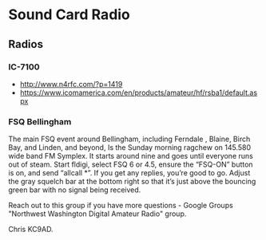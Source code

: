 # Sound Card Radio

## Radios

### IC-7100
+ http://www.n4rfc.com/?p=1419
+ https://www.icomamerica.com/en/products/amateur/hf/rsba1/default.aspx

### FSQ Bellingham

The main FSQ event around Bellingham, including Ferndale , Blaine, Birch Bay, and Linden, and beyond, Is the Sunday morning ragchew on 145.580 wide band FM Symplex. It starts around nine and goes until everyone runs out of steam. Start fldigi, select FSQ 6 or 4.5, ensure the “FSQ-ON” button is on, and send “allcall *”. If you get any replies, you’re good to go. Adjust the gray squelch bar at the bottom right so that it’s just above the bouncing green bar with no signal being received.

Reach out to this group if you have more questions -  Google Groups "Northwest Washington Digital Amateur Radio" group.

Chris KC9AD.
